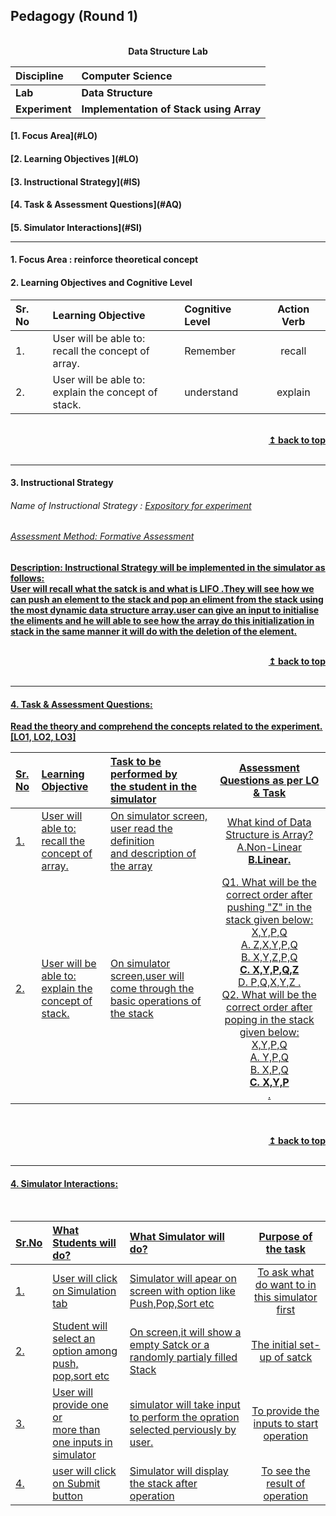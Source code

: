 ## Pedagogy (Round 1)
<p align="center">

<br>
<b>Data Structure Lab <a name="top"></a><b/> <br>
</p>

<b>Discipline | <b>Computer Science
:--|:--|
<b> Lab | <b>Data Structure
<b> Experiment|     <b>Implementation of Stack using Array 


<h4> [1. Focus Area](#LO)
<h4> [2. Learning Objectives ](#LO)
<h4> [3. Instructional Strategy](#IS)
<h4> [4. Task & Assessment Questions](#AQ)
<h4> [5. Simulator Interactions](#SI)
<hr>

<a name="LO"></a>
#### 1. Focus Area : reinforce theoretical concept

#### 2. Learning Objectives and Cognitive Level


Sr. No |	Learning Objective	| Cognitive Level | Action Verb
:--|:--|:--|:-:
1.| User will be able to: <br>recall the concept of array.|Remember| recall
2.| User will be able to: <br>explain the concept of stack. | understand |explain

<br/>
<div align="right">
    <b><a href="#top">↥ back to top</a></b>
</div>
<br/>
<hr>

<a name="IS"></a>
#### 3. Instructional Strategy
###### Name of Instructional Strategy  :    <u> Expository for experiment
###### Assessment Method: Formative Assessment

<u> <b>Description: </b> Instructional Strategy will be implemented in the simulator as follows: </u>
<br>
User will recall what the satck is and what is LIFO .They will see how we can  push an element to the stack and pop an eliment from the stack using the most dynamic data structure array.user can give an input to initialise the eliments and he will able to see how the array do this initialization in stack in the same manner it will do with the deletion of the element. 

<br/>
<div align="right">
    <b><a href="#top">↥ back to top</a></b>
</div>
<br/>
<hr>

<a name="AQ"></a>
#### 4. Task & Assessment Questions:

Read the theory and comprehend the concepts related to the experiment. [LO1, LO2, LO3]
<br>

Sr. No |	Learning Objective	| Task to be performed by <br> the student  in the simulator | Assessment Questions as per LO & Task
:--|:--|:--|:-:
1.| User will able to: <br>recall the concept of array. | On simulator screen, user read the definition  <br> and description of the array | What kind of Data Structure is Array? <br>A.Non-Linear <br> <b>B.Linear<b/>.
2.| User will be able to: <br>explain the concept of stack.|On simulator screen,user will come through the basic operations of the stack |Q1. What will be the correct order after pushing "Z" in the stack given below: <br>X,Y,P,Q <br>A. Z,X,Y,P,Q<br>B. X,Y,Z,P,Q <br> <b>C. X,Y,P,Q,Z</b> <br>D. P,Q,X,Y,Z .<br> Q2. What will be the correct order after poping in the stack given below: <br>X,Y,P,Q <br>A. Y,P,Q<br>B. X,P,Q <br> <b>C. X,Y,P</b> <br>.
 <br>

<br/>
<div align="right">
    <b><a href="#top">↥ back to top</a></b>
</div>
<br/>
<hr>

<a name="SI"></a>

#### 4. Simulator Interactions:
<br>

Sr.No | What Students will do? |	What Simulator will do?	| Purpose of the task
:--|:--|:--|:--:
1.| User will click on Simulation tab | Simulator will apear on screen with option like<br> Push,Pop,Sort etc  | To ask what do want to in this simulator first
2.| Student will select an option among <br> push, pop,sort etc| On screen,it will show a empty Satck or a randomly partialy filled Stack| The initial set-up of satck
3.| User will provide  one or <br>more than one inputs in simulator| simulator will take input to perform the opration selected perviously by user. | To provide the inputs to start operation
4.|user will click on Submit button| Simulator will display the stack after operation| To see the result of operation
